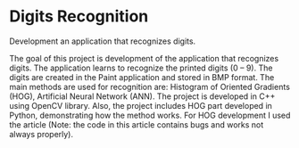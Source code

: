 # Digits Recognition
Development an application that recognizes digits.

The goal of this project is development of the application that recognizes digits. The application learns
to recognize the printed digits (0 – 9). The digits are created in the Paint application and stored in
BMP format. The main methods are used for recognition are: Histogram of Oriented Gradients (HOG),
Artificial Neural Network (ANN). The project is developed in C++ using OpenCV library. 
Also, the project includes HOG part developed in Python, demonstrating how the method works. 
For HOG development I used the article (Note: the code in this article contains bugs and works not always properly).
